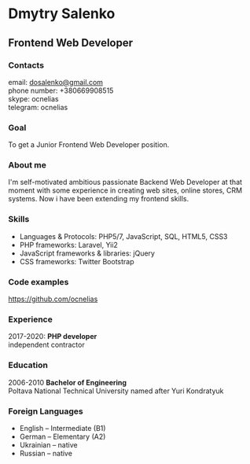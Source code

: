 # Dmytry Salenko

## Frontend Web Developer

### Contacts
email: dosalenko@gmail.com <br/>
phone number: +380669908515 <br/> 
skype: ocnelias <br/>
telegram: ocnelias <br/>

### Goal
To get a Junior Frontend Web Developer position.

### About me
I'm self-motivated ambitious passionate Backend Web Developer at that moment with some experience 
in creating web sites, online stores, CRM systems.
Now i have been extending my frontend skills.  

### Skills
* Languages & Protocols: PHP5/7, JavaScript, SQL, HTML5, CSS3
* PHP frameworks:  Laravel, Yii2
* JavaScript frameworks & libraries: jQuery
* CSS frameworks: Twitter Bootstrap
### Code examples
https://github.com/ocnelias

### Experience
2017-2020:
<b>PHP developer</b> <br />
independent contractor


### Education
2006-2010 <b>Bachelor of Engineering</b> <br />
Poltava National Technical University named after Yuri Kondratyuk

### Foreign Languages
* English – Intermediate (B1)
* German – Elementary (A2)
* Ukrainian – native
* Russian – native

